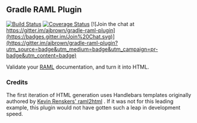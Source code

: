 Gradle RAML Plugin
------------------------------

[![Build Status](https://travis-ci.org/ajbrown/gradle-raml-plugin.svg?branch=develop)](https://travis-ci.org/ajbrown/gradle-raml-plugin)
[![Coverage Status](https://coveralls.io/repos/ajbrown/gradle-raml-plugin/badge.svg)](https://coveralls.io/r/ajbrown/gradle-raml-plugin)
[![Join the chat at https://gitter.im/ajbrown/gradle-raml-plugin](https://badges.gitter.im/Join%20Chat.svg)](https://gitter.im/ajbrown/gradle-raml-plugin?utm_source=badge&utm_medium=badge&utm_campaign=pr-badge&utm_content=badge)

Validate your [RAML](http://raml.org/docs.html) documentation, and turn it into HTML.


### Credits

The first iteration of HTML generation uses Handlebars templates originally authored by [Kevin Renskers' raml2html](https://github.com/kevinrenskers/raml2html/blob/master/lib/template.handlebars)
.  If it was not for this leading example, this plugin would not have gotten such a leap in development speed.


